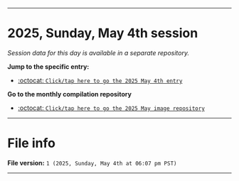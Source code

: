  
***

# 2025, Sunday, May 4th session

_Session data for this day is available in a separate repository._

**Jump to the specific entry:**

- [:octocat: `Click/tap here to go the 2025 May 4th entry`](https://github.com/seanpm2001/SeansLifeArchive_Images_ModernSmurfsVillage_Y2025_V5/tree/SeansLifeArchive_ModernSmurfsVillage_Y2025_V5_Main-dev/2025/05_May/04/)

**Go to the monthly compilation repository**

- [:octocat: `Click/tap here to go the 2025 May image repository`](https://github.com/seanpm2001/SeansLifeArchive_Images_ModernSmurfsVillage_Y2025_V5/)

***

# File info

**File version:** `1 (2025, Sunday, May 4th at 06:07 pm PST)`

***
